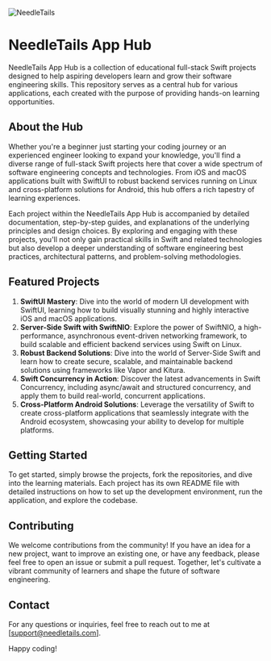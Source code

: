 ![NeedleTails](https://github.com/needletails/needletails-website/blob/main/src/assets/devLogo.svg)
# NeedleTails App Hub

NeedleTails App Hub is a collection of educational full-stack Swift projects designed to help aspiring developers learn and grow their software engineering skills. This repository serves as a central hub for various applications, each created with the purpose of providing hands-on learning opportunities.

## About the Hub

Whether you're a beginner just starting your coding journey or an experienced engineer looking to expand your knowledge, you'll find a diverse range of full-stack Swift projects here that cover a wide spectrum of software engineering concepts and technologies. From iOS and macOS applications built with SwiftUI to robust backend services running on Linux and cross-platform solutions for Android, this hub offers a rich tapestry of learning experiences.

Each project within the NeedleTails App Hub is accompanied by detailed documentation, step-by-step guides, and explanations of the underlying principles and design choices. By exploring and engaging with these projects, you'll not only gain practical skills in Swift and related technologies but also develop a deeper understanding of software engineering best practices, architectural patterns, and problem-solving methodologies.

## Featured Projects

1. **SwiftUI Mastery**: Dive into the world of modern UI development with SwiftUI, learning how to build visually stunning and highly interactive iOS and macOS applications.
2. **Server-Side Swift with SwiftNIO**: Explore the power of SwiftNIO, a high-performance, asynchronous event-driven networking framework, to build scalable and efficient backend services using Swift on Linux.
3. **Robust Backend Solutions**: Dive into the world of Server-Side Swift and learn how to create secure, scalable, and maintainable backend solutions using frameworks like Vapor and Kitura.
4. **Swift Concurrency in Action**: Discover the latest advancements in Swift Concurrency, including async/await and structured concurrency, and apply them to build real-world, concurrent applications.
5. **Cross-Platform Android Solutions**: Leverage the versatility of Swift to create cross-platform applications that seamlessly integrate with the Android ecosystem, showcasing your ability to develop for multiple platforms.

## Getting Started

To get started, simply browse the projects, fork the repositories, and dive into the learning materials. Each project has its own README file with detailed instructions on how to set up the development environment, run the application, and explore the codebase.

## Contributing

We welcome contributions from the community! If you have an idea for a new project, want to improve an existing one, or have any feedback, please feel free to open an issue or submit a pull request. Together, let's cultivate a vibrant community of learners and shape the future of software engineering.

## Contact

For any questions or inquiries, feel free to reach out to me at [support@needletails.com].

Happy coding!
